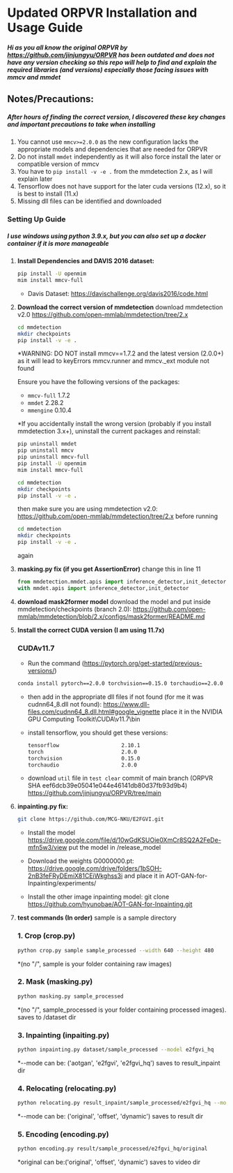 # Updated ORPVR Installation and Usage Guide
##### Hi as you all know the original ORPVR by https://github.com/jinjungyu/ORPVR has been outdated and does not have any version checking so this repo will help to find and explain the required libraries (and versions) especially those facing issues with mmcv and mmdet

## Notes/Precautions:
##### After hours of finding the correct version, I discovered these key changes and important precautions to take when installing
1. You cannot use `mmcv>=2.0.0` as the new configuration lacks the appropriate models and dependencies that are needed for ORPVR
2. Do not install `mmdet` independently as it will also force install the later or compatible version of mmcv 
3. You have to `pip install -v -e .` from the mmdetection 2.x, as I will explain later
4. Tensorflow does not have support for the later cuda versions (12.x), so it is best to install (11.x)
5. Missing dll files can be identified and downloaded
### Setting Up Guide
##### I use windows using python 3.9.x, but you can also set up a docker container if it is more manageable
    
1. **Install Dependencies and DAVIS 2016 dataset:**

    ```bash
    pip install -U openmim
    mim install mmcv-full
    ```

   - Davis Dataset: https://davischallenge.org/davis2016/code.html

2. **Download the correct version of mmdetection**
    download mmdetection v2.0
    https://github.com/open-mmlab/mmdetection/tree/2.x

    ```bash
    cd mmdetection
    mkdir checkpoints
    pip install -v -e .
    ```
    *WARNING: DO NOT install mmcv==1.7.2 and the latest version (2.0.0+) as it will lead to keyErrors mmcv.runner and mmcv._ext module not found

    Ensure you have the following versions of the packages:
   - `mmcv-full` 1.7.2
   - `mmdet` 2.28.2
   - `mmengine` 0.10.4

   *If you accidentally install the wrong version (probably if you install mmdetection 3.x+), uninstall the current packages and reinstall:

    ```bash
    pip uninstall mmdet
    pip uninstall mmcv
    pip uninstall mmcv-full
    pip install -U openmim
    mim install mmcv-full

    cd mmdetection
    mkdir checkpoints
    pip install -v -e .
    ```
    then make sure you are using mmdetection v2.0:
    https://github.com/open-mmlab/mmdetection/tree/2.x
    before running 
    
    ```bash
    cd mmdetection
    mkdir checkpoints
    pip install -v -e .
    ```

    again

3. **masking.py fix (if you get AssertionError)**
    change this in line 11
    ```python
    from mmdetection.mmdet.apis import inference_detector,init_detector
    with mmdet.apis import inference_detector,init_detector
    ```
4. **download mask2former model**
    download the model and put inside mmdetection/checkpoints (branch 2.0):
    https://github.com/open-mmlab/mmdetection/blob/2.x/configs/mask2former/README.md

5. **Install the correct CUDA version (I am using 11.7x)**
    ### CUDAv11.7
    - Run the command (https://pytorch.org/get-started/previous-versions/)
    ```bash
    conda install pytorch==2.0.0 torchvision==0.15.0 torchaudio==2.0.0 pytorch-cuda=11.7 -c pytorch -c nvidia
     ```
    
    - then add in the appropriate dll files if not found (for me it was cudnn64_8.dll not found):
        https://www.dll-files.com/cudnn64_8.dll.html#google_vignette
        place it in the
        NVIDIA GPU Computing Toolkit\CUDA\v11.7\bin
    - install tensorflow, you should get these versions:
        ```bash
        tensorflow                    2.10.1
        torch                         2.0.0
        torchvision                   0.15.0
        torchaudio                    2.0.0
        ```

    - download `util` file in `test clear` commit of main branch (ORPVR SHA eef6dcb39e05041e044e46141db80d37fb93d9b4)
      https://github.com/jinjungyu/ORPVR/tree/main

7. **inpainting.py fix:**
    ```bash
    git clone https://github.com/MCG-NKU/E2FGVI.git
    ```
    - Install the model https://drive.google.com/file/d/10wGdKSUOie0XmCr8SQ2A2FeDe-mfn5w3/view
    put the model in /release_model

    - Download the weights G0000000.pt:
    https://drive.google.com/drive/folders/1bSOH-2nB3feFRyDEmiX81CEiWkghss3i
    and place it in AOT-GAN-for-Inpainting/experiments/

    - Install the other image inpainting model:
    git clone https://github.com/hyunobae/AOT-GAN-for-Inpainting.git

8. **test commands (In order)**
    sample is a sample directory
    ### 1. Crop (crop.py)
    ```bash
    python crop.py sample sample_processed --width 640 --height 480
    ```
    *(no "/", sample is your folder containing raw images)

    ### 2. Mask (masking.py)
    ```bash
    python masking.py sample_processed
    ``` 
    *(no "/", sample_processed is your folder containing processed images). saves to /dataset dir

    ### 3. Inpainting (inpaiting.py)
    ```bash
    python inpainting.py dataset/sample_processed --model e2fgvi_hq
    ``` 
    *--mode can be: ('aotgan', 'e2fgvi', 'e2fgvi_hq') saves to result_inpaint dir

    ### 4. Relocating (relocating.py)
    ```bash
    python relocating.py result_inpaint/sample_processed/e2fgvi_hq --mode 0
    ```
    *--mode can be: ('original', 'offset', 'dynamic') saves to result dir

    ### 5. Encoding (encoding.py)
    ```bash
    python encoding.py result/sample_processed/e2fgvi_hq/original
    ```
    *original can be:('original', 'offset', 'dynamic') saves to video dir